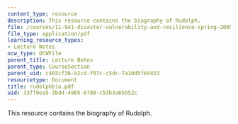 ```yaml
---
content_type: resource
description: This resource contains the biography of Rudolph.
file: /courses/11-941-disaster-vulnerability-and-resilience-spring-2005/33ff0ea53bd449656709c53b3a6b552c_rudolphbio.pdf
file_type: application/pdf
learning_resource_types:
- Lecture Notes
ocw_type: OCWFile
parent_title: Lecture Notes
parent_type: CourseSection
parent_uid: c465cf36-b2cd-f07c-c5dc-7a10d5f64453
resourcetype: Document
title: rudolphbio.pdf
uid: 33ff0ea5-3bd4-4965-6709-c53b3a6b552c
---
```

This resource contains the biography of Rudolph.

